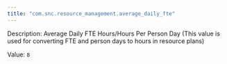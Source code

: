 ```yaml
---
title: "com.snc.resource_management.average_daily_fte"
---
```


Description: Average Daily FTE Hours/Hours Per Person Day (This value is used for converting FTE and person days to hours in resource plans)

Value: `8`